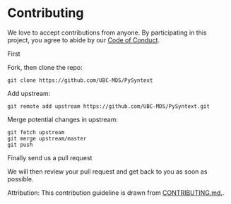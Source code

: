 # Contributing


We love to accept contributions from anyone. By participating in this project, you
agree to abide by our [Code of Conduct](https://github.com/UBC-MDS/PySyntext/blob/master/Code_of_conduct.md
).

First

Fork, then clone the repo:

    git clone https://github.com/UBC-MDS/PySyntext

Add upstream:

    git remote add upstream https://github.com/UBC-MDS/PySyntext.git


Merge potential changes in upstream:

    git fetch upstream
    git merge upstream/master
    git push

Finally send us a pull request

We will then review your pull request and get back to you as soon as possible.

Attribution:
This contribution guideline is drawn from [CONTRIBUTING.md.](https://github.com/thoughtbot/factory_bot_rails/blob/master/CONTRIBUTING.md). 
